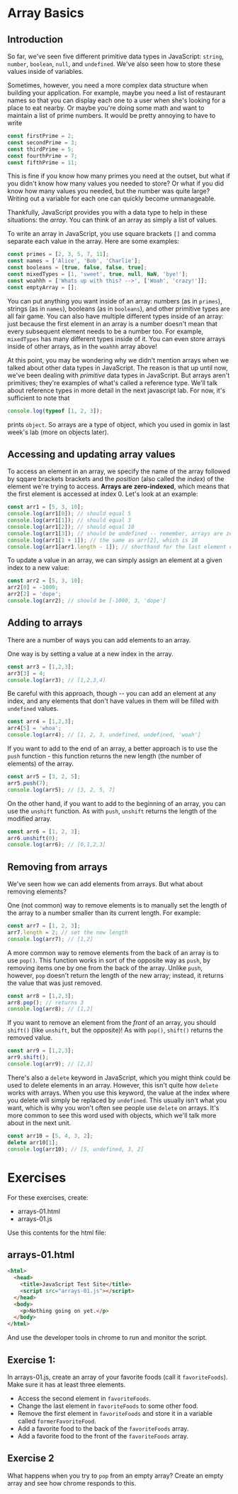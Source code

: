 # Array Basics

## Introduction

So far, we've seen five different primitive data types in JavaScript: `string`, `number`, `boolean`, `null`, and `undefined`. We've also seen how to store these values inside of variables.

Sometimes, however, you need a more complex data structure when building your application. For example, maybe you need a list of restaurant names so that you can display each one to a user when she's looking for a place to eat nearby. Or maybe you're doing some math and want to maintain a list of prime numbers. It would be pretty annoying to have to write

~~~javascript
const firstPrime = 2;
const secondPrime = 3;
const thirdPrime = 5;
const fourthPrime = 7;
const fifthPrime = 11;
~~~

This is fine if you know how many primes you need at the outset, but what if you didn't know how many values you needed to store? Or what if you did know how many values you needed, but the number was quite large? Writing out a variable for each one can quickly become unmanageable.

Thankfully, JavaScript provides you with a data type to help in these situations: the _array_. You can think of an array as simply a list of values.

To write an array in JavaScript, you use square brackets `[]` and comma separate each value in the array. Here are some examples:

~~~javascript
const primes = [2, 3, 5, 7, 11];
const names = ['Alice', 'Bob', 'Charlie'];
const booleans = [true, false, false, true];
const mixedTypes = [1, 'sweet', true, null, NaN, 'bye!'];
const woahhh = ['Whats up with this? -->', ['Woah', 'crazy!']];
const emptyArray = [];
~~~

You can put anything you want inside of an array: numbers (as in `primes`), strings (as in `names`), booleans (as in `booleans`), and other primitive types are all fair game. You can also have multiple different types inside of an array: just because the first element in an array is a number doesn't mean that every subsequent element needs to be a number too. For example, `mixedTypes` has many different types inside of it. You can even store arrays inside of other arrays, as in the `woahhh` array above!

At this point, you may be wondering why we didn't mention arrays when we talked about other data types in JavaScript. The reason is that up until now, we've been dealing with _primitive_ data types in JavaScript. But arrays aren't primitives; they're examples of what's called a reference type. We'll talk about reference types in more detail in the next javascript lab. For now, it's sufficient to note that

~~~javascript
console.log(typeof [1, 2, 3]);
~~~

prints `object`. So arrays are a type of object, which you used in gomix in last week's lab (more on objects later).

## Accessing and updating array values

To access an element in an array, we specify the name of the array followed by sqqare brackets brackets and the _position_ (also called the _index_) of the element we're trying to access. **Arrays are zero-indexed**, which means that the first element is accessed at index 0\. Let's look at an example:

~~~javascript
const arr1 = [5, 3, 10];
console.log(arr1[0]); // should equal 5
console.log(arr1[1]); // should equal 3
console.log(arr1[2]); // should equal 10
console.log(arr1[3]); // should be undefined -- remember, arrays are zero-indexed!
console.log(arr1[1 + 1]); // the same as arr[2], which is 10
console.log(arr1[arr1.length - 1]); // shorthand for the last element of an array, in this case 10
~~~

To update a value in an array, we can simply assign an element at a given index to a new value:

~~~javascript
const arr2 = [5, 3, 10];
arr2[0] = -1000;
arr2[2] = 'dope';
console.log(arr2); // should be [-1000, 3, 'dope']
~~~

## Adding to arrays

There are a number of ways you can add elements to an array.

One way is by setting a value at a new index in the array.

~~~javascript
const arr3 = [1,2,3];
arr3[3] = 4;
console.log(arr3); // [1,2,3,4]
~~~

Be careful with this approach, though -- you can add an element at any index, and any elements that don't have values in them will be filled with `undefined` values.

~~~javascript
const arr4 = [1,2,3];
arr4[5] = 'whoa';
console.log(arr4); // [1, 2, 3, undefined, undefined, 'woah']
~~~

If you want to add to the end of an array, a better approach is to use the `push` function - this function returns the new length (the number of elements) of the array.

~~~javascript
const arr5 = [3, 2, 5];
arr5.push(7); 
console.log(arr5); // [3, 2, 5, 7]
~~~

On the other hand, if you want to add to the beginning of an array, you can use the `unshift` function. As with `push`, `unshift` returns the length of the modified array.

~~~javascript
const arr6 = [1, 2, 3];
arr6.unshift(0);
console.log(arr6); // [0,1,2,3]
~~~

## Removing from arrays

We've seen how we can add elements from arrays. But what about removing elements?

One (not common) way to remove elements is to manually set the length of the array to a number smaller than its current length. For example:

~~~javascript
const arr7 = [1, 2, 3];
arr7.length = 2; // set the new length
console.log(arr7); // [1,2]
~~~

A more common way to remove elements from the back of an array is to use `pop()`. This function works in sort of the opposite way as `push`, by removing items one by one from the back of the array. Unlike `push`, however, `pop` doesn't return the length of the new array; instead, it returns the value that was just removed.

~~~javascript
const arr8 = [1,2,3];
arr8.pop(); // returns 3
console.log(arr8); // [1,2]
~~~

If you want to remove an element from the _front_ of an array, you should `shift()` (like `unshift`, but the opposite)! As with `pop()`, `shift()` returns the removed value.

~~~javascript
const arr9 = [1,2,3];
arr9.shift();
console.log(arr9); // [2,3]
~~~

There's also a `delete` keyword in JavaScript, which you might think could be used to delete elements in an array. However, this isn't quite how `delete` works with arrays. When you use this keyword, the value at the index where you delete will simply be replaced by `undefined`. This usually isn't what you want, which is why you won't often see people use `delete` on arrays. It's more common to see this word used with objects, which we'll talk more about in the next unit.

~~~javascript
const arr10 = [5, 4, 3, 2];
delete arr10[1];
console.log(arr10); // [5, undefined, 3, 2]
~~~

# Exercises

For these exercises, create:

- arrays-01.html
- arrays-01.js

Use this contents for the html file:

## arrays-01.html

~~~html
<html> 
  <head>
    <title>JavaScript Test Site</title>
    <script src="arrays-01.js"></script>
  </head>
  <body>
    <p>Nothing going on yet.</p>
  </body>
</html>
~~~

And use the developer tools in chrome to run and monitor the script.

## Exercise 1:

In arrays-01.js, create an array of your favorite foods (call it `favoriteFoods`). Make sure it has at least three elements.

- Access the second element in `favoriteFoods`.
- Change the last element in `favoriteFoods` to some other food.
- Remove the first element in `favoriteFoods` and store it in a variable called `formerFavoriteFood`.
- Add a favorite food to the back of the `favoriteFoods` array.
- Add a favorite food to the front of the `favoriteFoods` array.

## Exercise 2

What happens when you try to `pop` from an empty array? Create an empty array and see how chrome responds to this.

